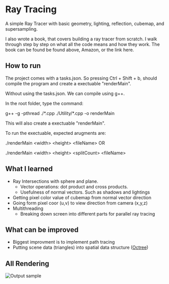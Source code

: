 # Ray Tracing
A simple Ray Tracer with basic geometry, lighting, reflection, cubemap, and supersampling. 

I also wrote a book, that covers building a ray tracer from scratch. I walk through step by step on what all the code means and how they work. The book can be found be found above, Amazon, or the link here.

## How to run
The project comes with a tasks.json. So pressing Ctrl + Shift + b, should
compile the program and create a exectuable "renderMain".

Without using the tasks.json. We can compile using g++.

In the root folder, type the command:

g++ -g -pthread ./\*.cpp ./Utility/\*.cpp -o renderMain

This will also create a exectuable "renderMain".

To run the exectuable, expected arugments are:

./renderMain \<width\> \<height\> \<fileName\> OR

./renderMain \<width\> \<height\> \<splitCount\> \<fileName\>

## What I learned
- Ray Intersections with sphere and plane. 
  - Vector operations: dot product and cross products.
  - Usefulness of normal vectors. Such as shadows and lightings
- Getting pixel color value of cubemap from normal vector direction
- Going form pixel coor (u,v) to view direction from camera (x,y,z)
- Multithreading
  - Breaking down screen into different parts for parallel ray tracing
## What can be improved
- Biggest improvment is to implement path tracing
- Putting scene data (triangles) into spatial data structure ([Octree](https://github.com/DharshanV/Octree-QuadTree))

## All Rendering
![Output sample](https://i.imgur.com/fwfgw0l.png)
